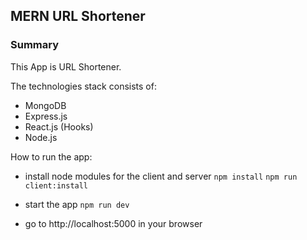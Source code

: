 ## MERN URL Shortener
### Summary 
This App is URL Shortener.

The technologies stack consists of:
* MongoDB
* Express.js
* React.js (Hooks)
* Node.js

How to run the app:
* install node modules for the client and server
`npm install`
`npm run client:install`

* start the app
`npm run dev`

* go to http://localhost:5000 in your browser